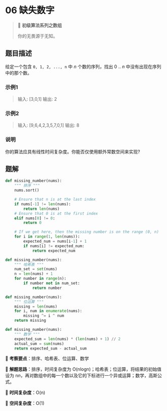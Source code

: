 # 06 缺失数字

> 🌈 **初级算法系列之数组**
>
> 你的无畏源于无知。

## 题目描述

给定一个包含 `0, 1, 2, ..., n` 中 *n* 个数的序列，找出 0 .. *n* 中没有出现在序列中的那个数。

### 示例1

> 输入: [3,0,1]
> 输出: 2

### 示例2

> 输入: [9,6,4,2,3,5,7,0,1]
> 输出: 8

### 说明

你的算法应具有线性时间复杂度。你能否仅使用额外常数空间来实现?

## 题解

```python
def missing_number(nums):
    """ 排序 """
    nums.sort()

    # Ensure that n is at the last index
    if nums[-1] != len(nums):
        return len(nums)
    # Ensure that 0 is at the first index
    elif nums[0] != 0:
        return 0

    # If we get here, then the missing number is on the range (0, n)
    for i in range(1, len(nums)):
        expected_num = nums[i-1] + 1
        if nums[i] != expected_num:
            return expected_num
```

```python
def missing_number(nums):
    """ 哈希表 """
    num_set = set(nums)
    n = len(nums) + 1
    for number in range(n):
        if number not in num_set:
            return number
```

```python
def missing_number(nums):
    """ 位运算 """
    missing = len(nums)
    for i, num in enumerate(nums):
        missing ^= i ^ num
    return missing
```

```python
def missing_number(nums):
    """ 数学 """
    expected_sum = len(nums) * (len(nums) + 1) // 2
    actual_sum = sum(nums)
    return expected_sum - actual_sum
```

🍥 **考察要点**：排序、哈希表、位运算、数学

🍬 **解题思路**：排序，时间复杂度为 O(nlogn)；哈希表；位运算，将结果的初始值设为 n*n*，再对数组中的每一个数以及它的下标进行一个异或运算；数学，高斯公式。

🍉 **时间复杂度**：O(n)

🍭 **空间复杂度**：O(1)
